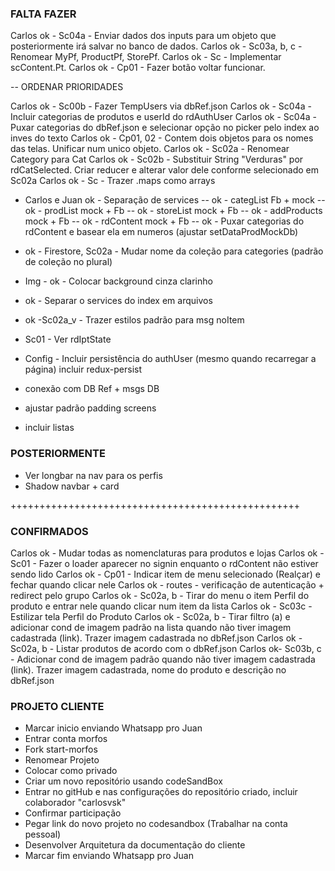 ### FALTA FAZER

Carlos ok - Sc04a - Enviar dados dos inputs para um objeto que posteriormente irá salvar no banco de dados.
Carlos ok - Sc03a, b, c - Renomear MyPf, ProductPf, StorePf.
Carlos ok - Sc - Implementar scContent.Pt.
Carlos ok - Cp01 - Fazer botão voltar funcionar.

-- ORDENAR PRIORIDADES

Carlos ok - Sc00b - Fazer TempUsers via dbRef.json
Carlos ok - Sc04a - Incluir categorias de produtos e userId do rdAuthUser
Carlos ok - Sc04a - Puxar categorias do dbRef.json e selecionar opção no picker pelo index ao inves do texto
Carlos ok - Cp01, 02 - Contem dois objetos para os nomes das telas. Unificar num unico objeto.
Carlos ok - Sc02a - Renomear Category para Cat
Carlos ok - Sc02b - Substituir String "Verduras" por rdCatSelected. Criar reducer e alterar valor dele conforme selecionado em Sc02a
Carlos ok - Sc - Trazer .maps como arrays

- Carlos e Juan ok - Separação de services
  -- ok - categList Fb + mock
  -- ok - prodList mock + Fb
  -- ok - storeList mock + Fb
  -- ok - addProducts mock + Fb
  -- ok - rdContent mock + Fb
  -- ok - Puxar categorias do rdContent e basear ela em numeros (ajustar setDataProdMockDb)

- ok - Firestore, Sc02a - Mudar nome da coleção para categories (padrão de coleção no plural)
- Img - ok - Colocar background cinza clarinho
- ok - Separar o services do index em arquivos

* ok -Sc02a_v - Trazer estilos padrão para msg noItem

* Sc01 - Ver rdIptState
* Config - Incluir persistência do authUser (mesmo quando recarregar a página) incluir redux-persist

* conexão com DB Ref + msgs DB
* ajustar padrão padding screens
* incluir listas

### POSTERIORMENTE

- Ver longbar na nav para os perfis
- Shadow navbar + card

++++++++++++++++++++++++++++++++++++++++++++++++++

### CONFIRMADOS

Carlos ok - Mudar todas as nomenclaturas para produtos e lojas
Carlos ok - Sc01 - Fazer o loader aparecer no signin enquanto o rdContent não estiver sendo lido
Carlos ok - Cp01 - Indicar item de menu selecionado (Realçar) e fechar quando clicar nele
Carlos ok - routes - verificação de autenticação + redirect pelo grupo
Carlos ok - Sc02a, b - Tirar do menu o item Perfil do produto e entrar nele quando clicar num item da lista
Carlos ok - Sc03c - Estilizar tela Perfil do Produto
Carlos ok - Sc02a, b - Tirar filtro (a) e adicionar cond de imagem padrão na lista quando não tiver imagem cadastrada (link). Trazer imagem cadastrada no dbRef.json
Carlos ok - Sc02a, b - Listar produtos de acordo com o dbRef.json
Carlos ok- Sc03b, c - Adicionar cond de imagem padrão quando não tiver imagem cadastrada (link). Trazer imagem cadastrada, nome do produto e descrição no dbRef.json

### PROJETO CLIENTE

- Marcar inicio enviando Whatsapp pro Juan
- Entrar conta morfos
- Fork start-morfos
- Renomear Projeto
- Colocar como privado
- Criar um novo repositório usando codeSandBox
- Entrar no gitHub e nas configurações do repositório criado, incluir colaborador "carlosvsk"
- Confirmar participação
- Pegar link do novo projeto no codesandbox (Trabalhar na conta pessoal)
- Desenvolver Arquitetura da documentação do cliente
- Marcar fim enviando Whatsapp pro Juan
